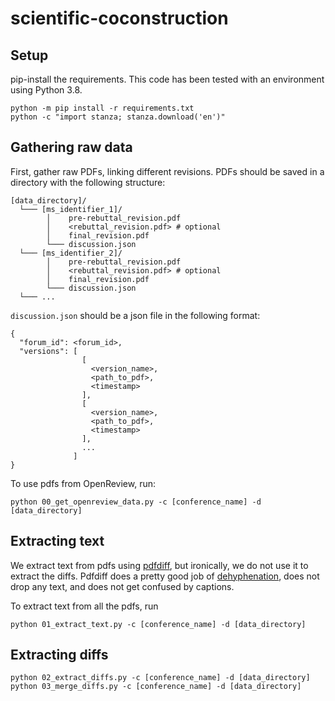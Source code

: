 # scientific-coconstruction

## Setup

pip-install the requirements. This code has been tested with an environment using Python 3.8.

```
python -m pip install -r requirements.txt
python -c "import stanza; stanza.download('en')"
```

## Gathering raw data

First, gather raw PDFs, linking different revisions. PDFs should be saved in a directory with the following structure:

```
[data_directory]/
  └─── [ms_identifier_1]/
        │    pre-rebuttal_revision.pdf
        │    <rebuttal_revision.pdf> # optional
        │    final_revision.pdf
        └─── discussion.json
  └─── [ms_identifier_2]/
        │    pre-rebuttal_revision.pdf
        │    <rebuttal_revision.pdf> # optional
        │    final_revision.pdf
        └─── discussion.json
  └─── ...
```

`discussion.json` should be a json file in the following format:
```
{
  "forum_id": <forum_id>,
  "versions": [
                [
                  <version_name>,
                  <path_to_pdf>,
                  <timestamp>
                ],
                [
                  <version_name>,
                  <path_to_pdf>,
                  <timestamp>
                ],
                ...
              ]
}
```

To use pdfs from OpenReview, run:

```
python 00_get_openreview_data.py -c [conference_name] -d [data_directory]
```



## Extracting text

We extract text from pdfs using [pdfdiff](https://github.com/cascremers/pdfdiff/blob/master/pdfdiff.py), but ironically, we do not use it to extract the diffs. Pdfdiff does a pretty good job of [dehyphenation](https://www.semanticscholar.org/paper/Improved-Dehyphenation-of-Line-Breaks-for-PDF-Text-Korzen/754758fc0f8ff1f52a94288256ec947cabb50270), does not drop any text, and does not get confused by captions.

To extract text from all the pdfs, run 

```
python 01_extract_text.py -c [conference_name] -d [data_directory]
```

## Extracting diffs

```
python 02_extract_diffs.py -c [conference_name] -d [data_directory]
python 03_merge_diffs.py -c [conference_name] -d [data_directory]
```

